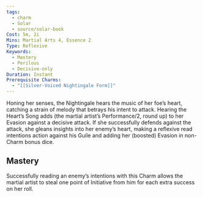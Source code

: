```yaml
---
tags:
  - charm
  - Solar
  - source/solar-book
Cost: 5m, 2i
Mins: Martial Arts 4, Essence 2
Type: Reflexive
Keywords:
  - Mastery
  - Perilous
  - Decisive-only
Duration: Instant
Prerequisite Charms:
  - "[[Silver-Voiced Nightingale Form]]"
---
```

Honing her senses, the Nightingale hears the music of her foe’s heart, catching a strain of melody that betrays his intent to attack. Hearing the Heart’s Song adds (the martial artist’s Performance/2, round up) to her Evasion against a decisive attack. If she successfully defends against the attack, she gleans insights into her enemy’s heart, making a reflexive read intentions action against his Guile and adding her (boosted) Evasion in non-Charm bonus dice. 

## Mastery

Successfully reading an enemy’s intentions with this Charm allows the martial artist to steal one point of Initiative from him for each extra success on her roll.